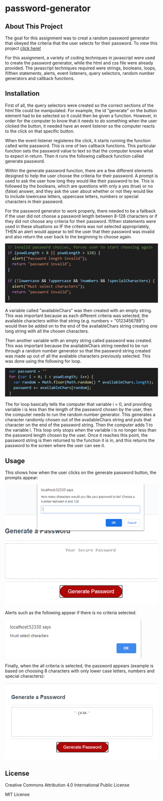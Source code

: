 # password-generator

## About This Project

The goal for this assignment was to creat a random password generator that obeyed the criteria that the user selects for their password. To view this project [click here!](https://silvia-taliana.github.io/password-generator/)

For this assignment, a variety of coding techniques in javascript were used to create the password generator, while the html and css file were already provided. The javascript techniques required were strings, booleans, loops, if/then statements, alerts, event listeners, query selectors, random number generators and callback functions.

## Installation

First of all, the query selectors were created so the correct sections of the html file could be manipulated. For example, the id "generate" on the button element had to be selected so it could then be given a function. However, in order for the computer to know that it needs to do something when the user clicked the button, it needed have an event listener so the computer reacts to the click on that specific button. 

When the event listener registeres the click, it starts running the function called write password. This is one of two callback functions. This particular function sets the password value to text so that the computer knows what to expect in return. Then it runs the following callback function called generate password. 

Within the generate password function, there are a few different elements designed to help the user choose the criteria for their password. A prompt is used to ask the user how long they would like their password to be. This is followed by the booleans, which are questions with only a yes (true) or no (false) answer, and they ask the user about whether or not they would like to include lowercase letters, uppercase letters, numbers or special characters in their password. 

For the password generator to work properly, there needed to be a fallback if the user did not choose a password length between 8-128 characters or if they did not choose any criteria for their password. If/then statements were used in these situations so IF the criteria was not selected appropriately, THEN an alert would appear to tell the user that their password was invalid and also return the user back to the beginning to choose again. 

![pic](assets/screenshot-1.png) 

A variable called "availableChars" was then created with an empty string. This was important because as each different criteria was selected, the available characters within that string (e.g. numbers = "0123456789") would then be added on to the end of the availableChars string creating one long string with all the chosen characters. 

Then another variable with an empty string called password was created. This was important because the availableChars string needed to be run through a random number generator so that the password string created was made up out of all the avaliable characters previously selected. This was done using the following for loop. 

![pic](assets/screenshot-2.png) 

The for loop basically tells the computer that variable i = 0, and providing variable i is less than the length of the password chosen by the user, then the computer needs to run the random number generator. This generates a character randomly chosen out of the availableChars string and puts that character on the end of the password string. Then the computer adds 1 to the variable i. This loop only stops when the variable i is no longer less than the password length chosen by the user. Once it reaches this point, the password string is then returned to the function it is in, and this returns the password to the screen where the user can see it. 

## Usage 

This shows how when the user clicks on the generate password button, the prompts appear: 

![pic](assets/screenshot-3.png) 

Alerts such as the following appear if there is no criteria selected: 

![pic](assets/screenshot-4.png) 

Finally, when the all criteria is selected, the password appears (example is based on choosing 8 characters with only lower case letters, numbers and special characters):

![pic](assets/screenshot-5.png) 

## License

Creative Commons Attribution 4.0 International Public License 

MIT License
